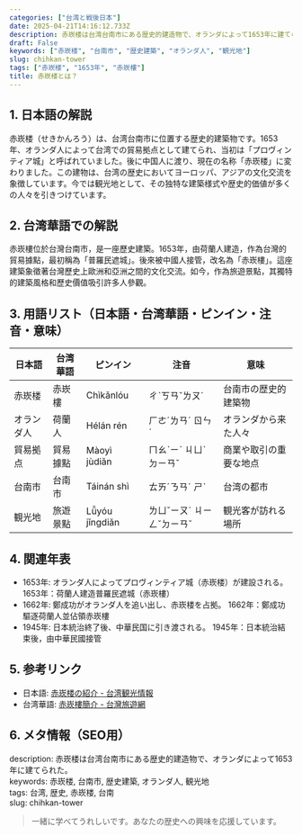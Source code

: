 ```yaml
---
categories: ["台湾と戦後日本"]
date: 2025-04-21T14:16:12.733Z
description: 赤崁楼は台湾台南市にある歴史的建造物で、オランダによって1653年に建てられた。
draft: False
keywords: ["赤崁楼", "台南市", "歴史建築", "オランダ人", "観光地"]
slug: chihkan-tower
tags: ["赤崁楼", "1653年", "赤崁樓"]
title: 赤崁楼とは？
---
```




## 1. 日本語の解説  
赤崁楼（せきかんろう）は、台湾台南市に位置する歴史的建築物です。1653年、オランダ人によって台湾での貿易拠点として建てられ、当初は「プロヴィンティア城」と呼ばれていました。後に中国人に渡り、現在の名称「赤崁楼」に変わりました。この建物は、台湾の歴史においてヨーロッパ、アジアの文化交流を象徴しています。今では観光地として、その独特な建築様式や歴史的価値が多くの人々を引きつけています。

## 2. 台湾華語での解説  
赤崁樓位於台灣台南市，是一座歷史建築。1653年，由荷蘭人建造，作為台灣的貿易據點，最初稱為「普羅民遮城」。後來被中國人接管，改名為「赤崁樓」。這座建築象徵著台灣歷史上歐洲和亞洲之間的文化交流。如今，作為旅遊景點，其獨特的建築風格和歷史價值吸引許多人參觀。

## 3. 用語リスト（日本語・台湾華語・ピンイン・注音・意味）  
| 日本語      | 台湾華語    | ピンイン          | 注音    | 意味                                |
|-------------|------------|------------------|--------|-------------------------------------|
| 赤崁楼     | 赤崁樓    | Chìkǎnlóu       | ㄔˋㄎㄢˇㄌㄡˊ | 台南市の歴史的建築物                     |
| オランダ人 | 荷蘭人    | Hélán rén        | ㄏㄜˊㄌㄢˊ ㄖㄣˊ | オランダから来た人々                     |
| 貿易拠点     | 貿易據點 | Màoyì jùdiǎn    | ㄇㄠˋㄧˋ ㄐㄩˋㄉㄧㄢˇ | 商業や取引の重要な地点                   |
| 台南市      | 台南市    | Táinán shì       | ㄊㄞˊㄋㄢˊ ㄕˋ   | 台湾の都市                             |
| 観光地      | 旅遊景點  | Lǚyóu jǐngdiǎn  | ㄌㄩˇㄧㄡˊ ㄐㄧㄥˇㄉㄧㄢˇ | 観光客が訪れる場所                       |

## 4. 関連年表  
- 1653年: オランダ人によってプロヴィンティア城（赤崁楼）が建設される。
  1653年：荷蘭人建造普羅民遮城（赤崁樓）    
- 1662年: 鄭成功がオランダ人を追い出し、赤崁楼を占拠。
  1662年：鄭成功驅逐荷蘭人並佔領赤崁樓    
- 1945年: 日本統治終了後、中華民国に引き渡される。
  1945年：日本統治結束後，由中華民國接管    

## 5. 参考リンク  
- 日本語: [赤崁楼の紹介 - 台湾観光情報](https://www.taiwannavi.com/special/5053142)
- 台湾華語: [赤崁樓簡介 - 台灣旅遊網](https://www.taiwantravelmap.tw/places/赤崁樓)

## 6. メタ情報（SEO用）  
description: 赤崁楼は台湾台南市にある歴史的建造物で、オランダによって1653年に建てられた。  
keywords: 赤崁楼, 台南市, 歴史建築, オランダ人, 観光地  
tags: 台湾, 歴史, 赤崁楼, 台南  
slug: chihkan-tower

> 一緒に学べてうれしいです。あなたの歴史への興味を応援しています。